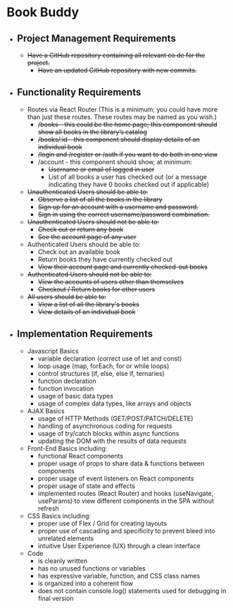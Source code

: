 # Book Buddy

- ## Project Management Requirements
  - ~~Have a GitHub repository containing all relevant co de for the project.~~
    - ~~Have an updated GitHub repository with new commits.~~

- ## Functionality Requirements
  - Routes via React Router (This is a minimum; you could have more than just these routes. These routes may be named as you wish.)
    - ~~/books - this could be the home page; this component should show all books in the library’s catalog~~
    - ~~/books/:id  - this component should display details of an individual book~~
    - ~~/login and /register or /auth if you want to do both in one view~~
    - /account  - this component should show, at minimum:
      - ~~Username or email of logged in user~~
      - List of all books a user has checked out (or a message indicating they have 0 books checked out if applicable)
  - ~~Unauthenticated Users should be able to:~~
    - ~~Observe a list of all the books in the library~~
    - ~~Sign up for an account with a username and password.~~
    - ~~Sign in using the correct username/password combination.~~
  - ~~Unauthenticated Users should not be able to:~~
    - ~~Check out or return any book~~
    - ~~See the account page of any user~~
  - Authenticated Users should be able to:
    - Check out an available book
    - Return books they have currently checked out
    - ~~View their account page and currently checked-out books~~
  - ~~Authenticated Users should not be able to:~~
    - ~~View the accounts of users other than themselves~~
    - ~~Checkout / Return books for other users~~
  - ~~All users should be able to:~~
    - ~~View a list of all the library's books~~
    - ~~View details of an individual book~~

- ## Implementation Requirements
  - Javascript Basics
    - variable declaration (correct use of let and const)
    - loop usage (map, forEach, for or while loops)
    - control structures (if, else, else if, ternaries)
    - function declaration
    - function invocation
    - usage of basic data types
    - usage of complex data types, like arrays and objects
  - AJAX Basics
    - usage of HTTP Methods (GET/POST/PATCH/DELETE)
    - handling of asynchronous coding for requests
    - usage of try/catch blocks within async functions
    - updating the DOM with the results of data requests
  - Front-End Basics including:
    - functional React components
    - proper usage of props to share data & functions between components
    - proper usage of event listeners on React components
    - proper usage of state and effects
    - implemented routes (React Router) and hooks (useNavigate, useParams) to view different components in the SPA without refresh
  - CSS Basics including:
    - proper use of Flex / Grid for creating layouts
    - proper use of cascading and specificity to prevent bleed into unrelated elements
    - intuitive User Experience (UX) through a clean interface
  - Code
    - is cleanly written
    - has no unused functions or variables
    - has expressive variable, function, and CSS class names
    - is organized into a coherent flow
    - does not contain console.log() statements used for debugging in final version